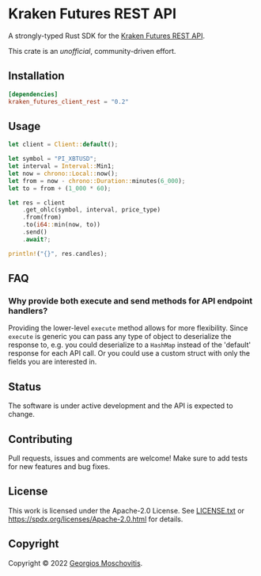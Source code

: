 # Kraken Futures REST API

A strongly-typed Rust SDK for the [Kraken Futures REST API](https://support.kraken.com/hc/en-us/sections/360012894412-Futures-API).

This crate is an *unofficial*, community-driven effort.

## Installation

```toml
[dependencies]
kraken_futures_client_rest = "0.2"
```

## Usage

```rust
let client = Client::default();

let symbol = "PI_XBTUSD";
let interval = Interval::Min1;
let now = chrono::Local::now();
let from = now - chrono::Duration::minutes(6_000);
let to = from + (1_000 * 60);

let res = client
    .get_ohlc(symbol, interval, price_type)
    .from(from)
    .to(i64::min(now, to))
    .send()
    .await?;

println!("{}", res.candles);
```

## FAQ

### Why provide both execute and send methods for API endpoint handlers?

Providing the lower-level `execute` method allows for more flexibility. Since `execute` is generic you can pass any type of object to deserialize the response to, e.g. you could deserialize to a `HashMap` instead of the 'default' response for each API call. Or you could use a custom struct with only the fields you are interested in.

## Status

The software is under active development and the API is expected to change.

## Contributing

Pull requests, issues and comments are welcome! Make sure to add tests for new features and bug fixes.

## License

This work is licensed under the Apache-2.0 License. See [LICENSE.txt](LICENSE.txt) or <https://spdx.org/licenses/Apache-2.0.html> for details.

## Copyright

Copyright © 2022 [Georgios Moschovitis](https://gmosx.ninja).